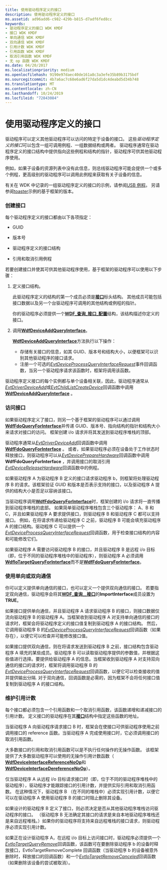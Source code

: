 ```yaml
---
title: 使用驱动程序定义的接口
description: 使用驱动程序定义的接口
ms.assetid: ad96add6-c982-429b-b815-d7adf6fed8cc
keywords:
- 驱动程序定义的接口 WDK KMDF
- 接口 WDK KMDF
- 单向通信 WDK KMDF
- 双向通信 WDK KMDF
- 引用计数 WDK KMDF
- 引用函数 WDK KMDF
- 取消引用函数 WDK KMDF
- 无 op 函数 WDK KMDF
ms.date: 04/20/2017
ms.localizationpriority: medium
ms.openlocfilehash: 9190e97daec40de161a8c3a3efe35b89b3175bdf
ms.sourcegitcommit: 4b7a6ac7c68e6ad6f27da5d1dc4deabd5d34b748
ms.translationtype: MT
ms.contentlocale: zh-CN
ms.lasthandoff: 10/24/2019
ms.locfileid: "72843084"
---
```

# <a name="using-driver-defined-interfaces"></a>使用驱动程序定义的接口


驱动程序可以定义其他驱动程序可以访问的特定于设备的接口。 这些*驱动程序定义的接口*可以包含一组可调用例程、一组数据结构或两者。 驱动程序通常在驱动程序定义的接口结构中提供指向这些例程和结构的指针，驱动程序可供其他驱动程序使用。

例如，如果子设备的资源列表中没有此信息，则总线驱动程序可能会提供一个或多个例程，更高级别的驱动程序可以调用此例程来获取有关子设备的信息。

有关在 WDK 中记录的一组驱动程序定义的接口的示例，请参阅[USB 例程](https://docs.microsoft.com/previous-versions/windows/hardware/drivers/ff540046(v=vs.85))。 另请参阅[toaster](sample-kmdf-drivers.md)示例的基于框架的版本。

### <a name="creating-an-interface"></a>创建接口

每个驱动程序定义的接口都由以下各项指定：

-   GUID

-   版本号

-   驱动程序定义的接口结构

-   引用和取消引用例程

若要创建接口并使其可供其他驱动程序使用，基于框架的驱动程序可以使用以下步骤：

1.  定义接口结构。

    此驱动程序定义的结构的第一个成员必须是[**接口**](https://docs.microsoft.com/windows-hardware/drivers/ddi/wdm/ns-wdm-_interface)标头结构。 其他成员可能包括接口数据以及另一个台驱动程序可调用的其他结构或例程的指针。

    你的驱动程序必须提供一个[**WDF\_查询\_接口\_配置**](https://docs.microsoft.com/windows-hardware/drivers/ddi/wdfqueryinterface/ns-wdfqueryinterface-_wdf_query_interface_config)结构，该结构描述你定义的接口。

2.  调用[**WdfDeviceAddQueryInterface**](https://docs.microsoft.com/windows-hardware/drivers/ddi/wdfqueryinterface/nf-wdfqueryinterface-wdfdeviceaddqueryinterface)。

    [**WdfDeviceAddQueryInterface**](https://docs.microsoft.com/windows-hardware/drivers/ddi/wdfqueryinterface/nf-wdfqueryinterface-wdfdeviceaddqueryinterface)方法执行以下操作：

    -   存储有关接口的信息，如其 GUID、版本号和结构大小，以便框架可以识别其他驱动程序的接口请求。
    -   注册一个可选的[*EvtDeviceProcessQueryInterfaceRequest*](https://docs.microsoft.com/windows-hardware/drivers/ddi/wdfqueryinterface/nc-wdfqueryinterface-evt_wdf_device_process_query_interface_request)事件回调函数，当另一个驱动程序请求该函数时，框架将调用该函数。

驱动程序定义接口的每个实例都与单个设备相关联，因此，驱动程序通常从[*EvtDriverDeviceAdd*](https://docs.microsoft.com/windows-hardware/drivers/ddi/wdfdriver/nc-wdfdriver-evt_wdf_driver_device_add)或[*EvtChildListCreateDevice*](https://docs.microsoft.com/windows-hardware/drivers/ddi/wdfchildlist/nc-wdfchildlist-evt_wdf_child_list_create_device)回调函数中调用[**WdfDeviceAddQueryInterface**](https://docs.microsoft.com/windows-hardware/drivers/ddi/wdfqueryinterface/nf-wdfqueryinterface-wdfdeviceaddqueryinterface) 。

### <a name="accessing-an-interface"></a>访问接口

如果驱动程序定义了接口，则另一个基于框架的驱动程序可以通过调用[**WdfFdoQueryForInterface**](https://docs.microsoft.com/windows-hardware/drivers/ddi/wdffdo/nf-wdffdo-wdffdoqueryforinterface)并传递 GUID、版本号、指向结构的指针和结构大小来请求对接口的访问。 框架创建 i/o 请求并将其发送到驱动程序堆栈的顶部。

驱动程序通常从[*EvtDriverDeviceAdd*](https://docs.microsoft.com/windows-hardware/drivers/ddi/wdfdriver/nc-wdfdriver-evt_wdf_driver_device_add)回调函数中调用[**WdfFdoQueryForInterface**](https://docs.microsoft.com/windows-hardware/drivers/ddi/wdffdo/nf-wdffdo-wdffdoqueryforinterface) 。 或者，如果驱动程序必须在设备处于工作状态时释放接口，则驱动程序可以从[*EvtDevicePrepareHardware*](https://docs.microsoft.com/windows-hardware/drivers/ddi/wdfdevice/nc-wdfdevice-evt_wdf_device_prepare_hardware)回调函数中调用**WdfFdoQueryForInterface** ，并调用接口的取消引用[*EvtDeviceReleaseHardware*](https://docs.microsoft.com/windows-hardware/drivers/ddi/wdfdevice/nc-wdfdevice-evt_wdf_device_release_hardware)回调函数中的例程。

如果驱动程序 A 为驱动程序 B 定义的接口请求驱动程序 b，则框架将处理驱动程序 B 的请求。该框架验证 GUID 和版本是否表示支持的接口，以及驱动程序 A 提供的结构大小是否足以容纳该接口。

当驱动程序调用[**WdfFdoQueryForInterface**](https://docs.microsoft.com/windows-hardware/drivers/ddi/wdffdo/nf-wdffdo-wdffdoqueryforinterface)时，框架创建的 i/o 请求将一直传播到驱动程序堆栈的底部。 如果简单驱动程序堆栈包含三个驱动程序： A、B 和 C，并且如果驱动程序 A 要求提供接口，则驱动程序 B 和驱动程序 C 都可以支持接口。 例如，在将请求传递给驱动程序 C 之前，驱动程序 B 可能会填充驱动程序 A 的接口结构。驱动程序 C 可以提供一个[*EvtDeviceProcessQueryInterfaceRequest*](https://docs.microsoft.com/windows-hardware/drivers/ddi/wdfqueryinterface/nc-wdfqueryinterface-evt_wdf_device_process_query_interface_request)回调函数，用于检查接口结构的内容和可能修改它们。

如果驱动程序 A 需要访问驱动程序 B 的接口，并且驱动程序 B 是远程 i/o 目标（即，位于不同的驱动程序堆栈中的驱动程序），则驱动程序 A 必须调用[**WdfIoTargetQueryForInterface**](https://docs.microsoft.com/windows-hardware/drivers/ddi/wdfiotarget/nf-wdfiotarget-wdfiotargetqueryforinterface)而不是[**WdfFdoQueryForInterface**](https://docs.microsoft.com/windows-hardware/drivers/ddi/wdffdo/nf-wdffdo-wdffdoqueryforinterface)。

### <a name="using-one-way-or-two-way-communication"></a>使用单向或双向通信

你可以定义提供单向通信的接口，也可以定义一个提供双向通信的接口。 若要指定双向通信，驱动程序会将其[**WDF\_查询\_\_接口**](https://docs.microsoft.com/windows-hardware/drivers/ddi/wdfqueryinterface/ns-wdfqueryinterface-_wdf_query_interface_config)的**ImportInterface**成员设置为**TRUE**。

如果接口提供单向通信，并且驱动程序 A 请求驱动程序 B 的接口，则接口数据仅流向驱动程序 B 的驱动程序 A。当框架收到驱动程序 A 对支持单向通信的接口的请求时，框架会将驱动程序定义的接口值复制到驱动程序 A 的接口结构。 然后，它调用驱动程序 B 的[*EvtDeviceProcessQueryInterfaceRequest*](https://docs.microsoft.com/windows-hardware/drivers/ddi/wdfqueryinterface/nc-wdfqueryinterface-evt_wdf_device_process_query_interface_request)回调函数（如果存在），以便它可以检查并可能修改接口值。

如果接口提供双向通信，则在将请求发送到驱动程序 B 之前，接口结构包含驱动程序 A 填充的某些成员。驱动程序 B 可以读取驱动程序提供的参数值，并根据这些值进行选择。要提供给驱动程序 A 的信息。当框架收到驱动程序 A 对支持双向通信的接口的请求时，框架将调用驱动程序 B 的[*EvtDeviceProcessQueryInterfaceRequest*](https://docs.microsoft.com/windows-hardware/drivers/ddi/wdfqueryinterface/nc-wdfqueryinterface-evt_wdf_device_process_query_interface_request)回调函数，以便它可以检查接收的值并提供输出分隔. 对于双向通信，回调函数是必需的，因为框架不会将任何接口值复制到驱动程序 A 的接口结构。

### <a name="maintaining-a-reference-count"></a>维护引用计数

每个接口都必须包含一个引用函数和一个取消引用函数，该函数递增和递减接口的引用计数。 定义接口的驱动程序在其[**接口**](https://docs.microsoft.com/windows-hardware/drivers/ddi/wdm/ns-wdm-_interface)结构中指定这些函数的地址。

当驱动程序 A 向驱动程序请求接口 B 时，框架会在使接口可供驱动程序使用之前调用接口的 reference 函数。当驱动程序 A 完成使用接口时，它必须调用接口的取消引用函数。

大多数接口的引用和取消引用函数可以是不执行任何操作的无操作函数。 该框架提供了大多数驱动程序可以使用的无操作引用计数函数（ [**WdfDeviceInterfaceReferenceNoOp**](https://docs.microsoft.com/windows-hardware/drivers/ddi/wdfqueryinterface/nf-wdfqueryinterface-wdfdeviceinterfacereferencenoop)和[**WdfDeviceInterfaceDereferenceNoOp**](https://docs.microsoft.com/windows-hardware/drivers/ddi/wdfqueryinterface/nf-wdfqueryinterface-wdfdeviceinterfacedereferencenoop)）。

仅当驱动程序 A 从远程 i/o 目标请求接口时（即，位于不同的驱动程序堆栈中的驱动程序），驱动程序才能跟踪接口的引用计数，并提供实际引用和取消引用函数。 在这种情况下，驱动程序 B （在不同的堆栈中）必须实现引用计数，以便它可以在驱动程序 A 使用驱动程序 B 的接口时阻止删除其设备。

如果设计的驱动程序 B 定义了接口，则必须决定是否从其他驱动程序堆栈访问驱动程序的接口。 （驱动程序 B 无法确定其接口的请求是来自本地驱动程序堆栈还是来自远程堆栈。）如果你的驱动程序将支持来自远程堆栈的接口请求，则驱动程序必须实现引用计数。

如果正在设计驱动程序 A，在远程 i/o 目标上访问接口时，驱动程序必须提供一个[*EvtIoTargetQueryRemove*](https://docs.microsoft.com/windows-hardware/drivers/ddi/wdfiotarget/nc-wdfiotarget-evt_wdf_io_target_query_remove)回调函数，该函数可在要删除驱动程序 b 的设备时释放接口，EvtIoTargetRemoveComplete 回调函数（当驱动程序 b 的设备被意外删除时，释放接口的[](https://docs.microsoft.com/windows-hardware/drivers/ddi/wdfiotarget/nc-wdfiotarget-evt_wdf_io_target_remove_complete)回调函数）和一个[*EvtIoTargetRemoveCanceled*](https://docs.microsoft.com/windows-hardware/drivers/ddi/wdfiotarget/nc-wdfiotarget-evt_wdf_io_target_remove_canceled)回调函数（如果删除该设备的尝试被取消）。

 

 





